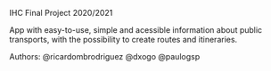 IHC Final Project 2020/2021

App with easy-to-use, simple and acessible information about public transports, with the possibility to create routes and itineraries. 

Authors: @ricardombrodriguez
         @dxogo
         @paulogsp
